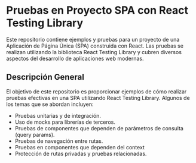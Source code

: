 # Pruebas en Proyecto SPA con React Testing Library

Este repositorio contiene ejemplos y pruebas para un proyecto de una Aplicación de Página Única (SPA) construida con React. Las pruebas se realizan utilizando la biblioteca React Testing Library y cubren diversos aspectos del desarrollo de aplicaciones web modernas.

## Descripción General

El objetivo de este repositorio es proporcionar ejemplos de cómo realizar pruebas efectivas en una SPA utilizando React Testing Library. Algunos de los temas que se abordan incluyen:

- Pruebas unitarias y de integración.
- Uso de mocks para librerías de terceros.
- Pruebas de componentes que dependen de parámetros de consulta (query params).
- Pruebas de navegación entre rutas.
- Pruebas en componentes que dependen del context
- Protección de rutas privadas y pruebas relacionadas.
